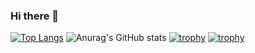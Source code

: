 ### Hi there 👋

<!--
**nelsongei/nelsongei** is a ✨ _special_ ✨ repository because its `README.md` (this file) appears on your GitHub profile.

Here are some ideas to get you started:

- 🔭 I’m currently working on ...
- 🌱 I’m currently learning ...
- 👯 I’m looking to collaborate on ...
- 🤔 I’m looking for help with ...
- 💬 Ask me about ...
- 📫 How to reach me: ...
- 😄 Pronouns: ...
- ⚡ Fun fact: ...
-->
[![Top Langs](https://github-readme-stats.vercel.app/api/top-langs/?username=nelsongei)](https://github.com/anuraghazra/github-readme-stats)
![Anurag's GitHub stats](https://github-readme-stats.vercel.app/api?username=nelsongei&show_icons=true&theme=radical)
[![trophy](https://github-profile-trophy.vercel.app/?nelsongei=ryo-ma)](https://github.com/ryo-ma/github-profile-trophy)
[![trophy](https://github-profile-trophy.vercel.app/?username=nelsongei)](https://github.com/ryo-ma/github-profile-trophy)
